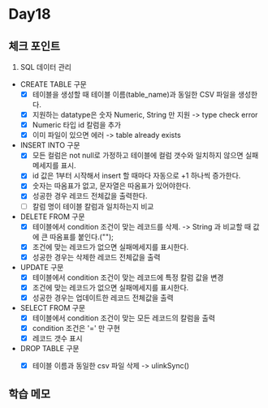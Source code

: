 # Day18

## 체크 포인트

1. SQL 데이터 관리
   
- CREATE TABLE 구문
  - [x] 테이블을 생성할 때 테이블 이름(table_name)과 동일한 CSV 파일을 생성한다. 
  - [x] 지원하는 datatype은 숫자 Numeric, String 만 지원 -> type check error
  - [x] Numeric 타입 id 칼럼을 추가
  - [x] 이미 파일이 있으면 에러 -> table already exists 

- INSERT INTO 구문
  - [x] 모든 컬럼은 not null로 가정하고 테이블에 컬럼 갯수와 일치하지 않으면 실패메세지를 표시.
  - [x] id 값은 1부터 시작해서 insert 할 때마다 자동으로 +1 하나씩 증가한다.
  - [x] 숫자는 따옴표가 없고, 문자열은 따옴표가 있어야한다.
  - [x] 성공한 경우 레코드 전체값을 출력한다. 
  - [ ] 칼럼 명이 테이블 칼럼과 일치하는지 비교

- DELETE FROM 구문
  - [x] 테이블에서 condition 조건이 맞는 레코드를 삭제. -> String 과 비교할 때 값에 큰 따옴표를 붙인다.("");
  - [x] 조건에 맞는 레코드가 없으면 실패메세지를 표시한다.
  - [x] 성공한 경우는 삭제한 레코드 전체값을 출력

- UPDATE 구문
  - [x] 테이블에서 condition 조건이 맞는 레코드에 특정 칼럼 값을 변경
  - [x] 조건에 맞는 레코드가 없으면 실패메세지를 표시한다.
  - [x] 성공한 경우는 업데이트한 레코드 전체값을 출력 

- SELECT FROM 구문
  - [x] 테이블에서 condition 조건이 맞는 모든 레코드의 칼럼을 출력
  - [x] condition 조건은 '=' 만 구현
  - [x] 레코드 갯수 표시

- DROP TABLE 구문
  - [x] 테이블 이름과 동일한 csv 파일 삭제 -> ulinkSync()



## 학습 메모